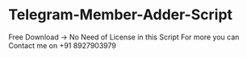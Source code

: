 # Telegram-Member-Adder-Script
Free Download -> No Need of License in this Script
For more you can Contact me on +91 8927903979
